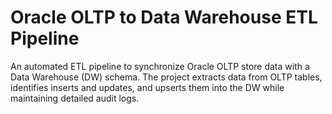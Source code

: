 # Oracle OLTP to Data Warehouse ETL Pipeline
An automated ETL pipeline to synchronize Oracle OLTP store data with a Data Warehouse (DW) schema. The project extracts data from OLTP tables, identifies inserts and updates, and upserts them into the DW while maintaining detailed audit logs.
